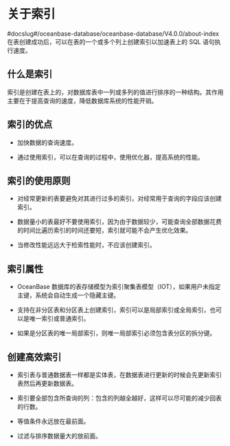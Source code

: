 # 关于索引
#docslug#/oceanbase-database/oceanbase-database/V4.0.0/about-index
在表创建成功后，可以在表的一个或多个列上创建索引以加速表上的 SQL 语句执行速度。

## 什么是索引

索引是创建在表上的，对数据库表中一列或多列的值进行排序的一种结构。其作用主要在于提高查询的速度，降低数据库系统的性能开销。

## 索引的优点

* 加快数据的查询速度。

* 通过使用索引，可以在查询的过程中，使用优化器，提高系统的性能。

## 索引的使用原则

* 对经常更新的表要避免对其进行过多的索引，对经常用于查询的字段应该创建索引。

* 数据量小的表最好不要使用索引，因为由于数据较少，可能查询全部数据花费的时间比遍历索引的时间还要短，索引就可能不会产生优化效果。

* 当修改性能远远大于检索性能时，不应该创建索引。

## 索引属性

* OceanBase 数据库的表存储模型为索引聚集表模型（IOT），如果用户未指定主键，系统会自动生成一个隐藏主键。

* 支持在非分区表和分区表上创建索引，索引可以是局部索引或全局索引，也可以是唯一索引或普通索引。

* 如果是分区表的唯一局部索引，则唯一局部索引必须包含表分区的拆分键。

## 创建高效索引

* 索引表与普通数据表一样都是实体表，在数据表进行更新的时候会先更新索引表然后再更新数据表。

* 索引要全部包含所查询的列：包含的列越全越好，这样可以尽可能的减少回表的行数。
  
* 等值条件永远放在最前面。
  
* 过滤与排序数据量大的放前面。
  
